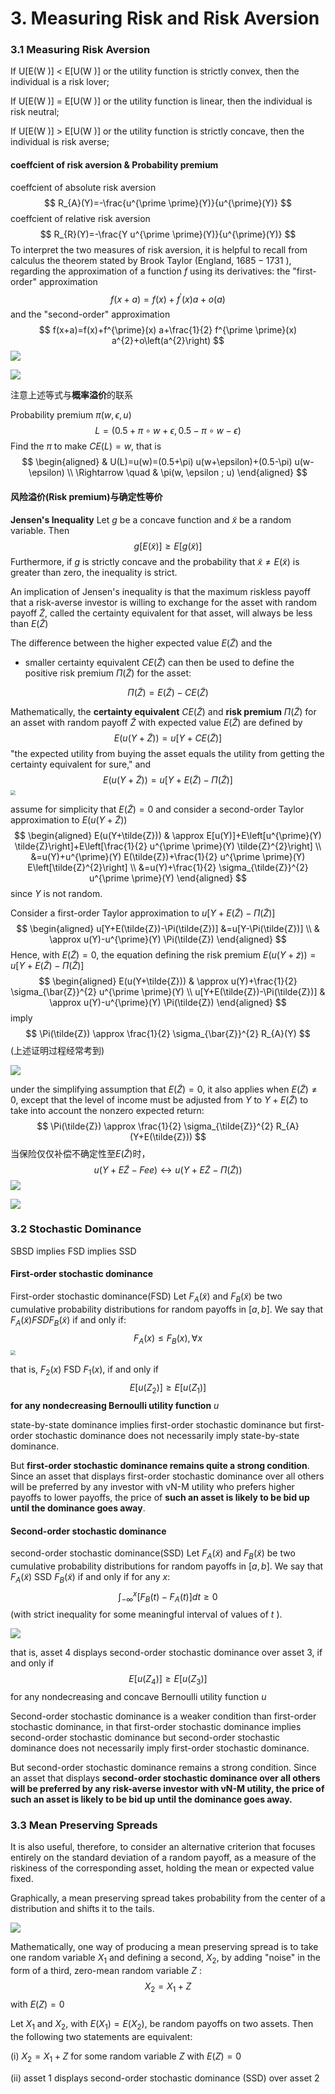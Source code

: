 # 3. Measuring Risk and Risk Aversion

### 3.1 Measuring Risk Aversion

If U[E(W )] < E[U(W )] or the utility function is strictly convex, then the individual is a risk lover; 

If U[E(W )] = E[U(W )] or the utility function is linear, then the individual is risk neutral; 

If U[E(W )] > E[U(W )] or the utility function is strictly concave, then the individual is risk averse;

#### coeffcient of  risk aversion & Probability premium

coeffcient of absolute risk aversion 
$$
R_{A}(Y)=-\frac{u^{\prime \prime}(Y)}{u^{\prime}(Y)}
$$
coeffcient of relative risk aversion
$$
R_{R}(Y)=-\frac{Y u^{\prime \prime}(Y)}{u^{\prime}(Y)}
$$
To interpret the two measures of risk aversion, it is helpful to recall from calculus the theorem stated by Brook Taylor (England, $1685-1731$ ), regarding the approximation of a function $f$ using its derivatives: the "first-order" approximation
$$
f(x+a)=f(x)+f^{\prime}(x) a+o(a)
$$
and the "second-order" approximation
$$
f(x+a)=f(x)+f^{\prime}(x) a+\frac{1}{2} f^{\prime \prime}(x) a^{2}+o\left(a^{2}\right)
$$
![](https://cdn.jsdelivr.net/gh/Henrry-Wu/FigBed/Figs/20200522193553.png)

![](https://cdn.jsdelivr.net/gh/Henrry-Wu/FigBed/Figs/20200522193629.png)

注意上述等式与**概率溢价**的联系

Probability premium $\pi(w, \epsilon, u)$
$$
L=(0.5+\pi \circ w+\epsilon, 0.5-\pi \circ w-\epsilon)
$$
Find the $\pi$ to make $C E(L)=w,$ that is
$$
\begin{aligned}
& U(L)=u(w)=(0.5+\pi) u(w+\epsilon)+(0.5-\pi) u(w-\epsilon) \\
\Rightarrow \quad & \pi(w, \epsilon ; u)
\end{aligned}
$$

#### 风险溢价(Risk premium)与确定性等价

**Jensen's Inequality** Let $g$ be a concave function and $\tilde{x}$ be a random variable. Then
$$
g[E(\tilde{x})] \geq E[g(\tilde{x})]
$$
Furthermore, if $g$ is strictly concave and the probability that $\tilde{x} \neq E(\tilde{x})$ is greater than zero, the inequality is strict.

An implication of Jensen's inequality is that the maximum riskless payoff that a risk-averse investor is willing to exchange for the asset with random payoff $\tilde{Z}$, called the certainty equivalent for that asset, will always be less than $E(\tilde{Z})$

The difference between the higher expected value $E(\tilde{Z})$ and the

- smaller certainty equivalent $C E(\tilde{Z})$ can then be used to define the positive risk premium $\Pi(\tilde{Z})$ for the asset:

$$
\Pi(\tilde{Z})=E(\tilde{Z})-C E(\tilde{Z})
$$

Mathematically, the **certainty equivalent** $C E(\tilde{Z})$ and **risk premium** $\Pi(\tilde{Z})$ for an asset with random payoff $\tilde{Z}$ with expected value $E(\tilde{Z})$ are defined by
$$
E(u(Y+\tilde{Z}))=u[Y+C E(\tilde{Z})]
$$
"the expected utility from buying the asset equals the utility from getting the certainty equivalent for sure," and
$$
E(u(Y+\tilde{Z}))=u[Y+E(\tilde{Z})-\Pi(\tilde{Z})]
$$
<img src="https://upload-images.jianshu.io/upload_images/20447423-bcf46f32a2fe1c9d.png?imageMogr2/auto-orient/strip%7CimageView2/2/w/1240" style="zoom:50%;" />

assume for simplicity that $E(\tilde{Z})=0$ and consider a second-order Taylor approximation to $E(u(Y+\tilde{Z}))$
$$
\begin{aligned}
E(u(Y+\tilde{Z})) & \approx E[u(Y)]+E\left[u^{\prime}(Y) \tilde{Z}\right]+E\left[\frac{1}{2} u^{\prime \prime}(Y) \tilde{Z}^{2}\right] \\
&=u(Y)+u^{\prime}(Y) E(\tilde{Z})+\frac{1}{2} u^{\prime \prime}(Y) E\left[\tilde{Z}^{2}\right] \\
&=u(Y)+\frac{1}{2} \sigma_{\tilde{Z}}^{2} u^{\prime \prime}(Y)
\end{aligned}
$$
since $Y$ is not random.

Consider a first-order Taylor approximation to $u[Y+E(\tilde{Z})-\Pi(\tilde{Z})]$
$$
\begin{aligned}
u[Y+E(\tilde{Z})-\Pi(\tilde{Z})] &=u[Y-\Pi(\tilde{Z})] \\
& \approx u(Y)-u^{\prime}(Y) \Pi(\tilde{Z})
\end{aligned}
$$
Hence, with $E(\tilde{Z})=0,$ the equation defining the risk premium $E(u(Y+\tilde{z}))=u[Y+E(\tilde{Z})-\Pi(\tilde{Z})]$
$$
\begin{aligned}
E(u(Y+\tilde{Z})) & \approx u(Y)+\frac{1}{2} \sigma_{\bar{Z}}^{2} u^{\prime \prime}(Y) \\
u[Y+E(\tilde{Z})-\Pi(\tilde{Z})] & \approx u(Y)-u^{\prime}(Y) \Pi(\tilde{Z})
\end{aligned}
$$
imply
$$
\Pi(\tilde{Z}) \approx \frac{1}{2} \sigma_{\bar{Z}}^{2} R_{A}(Y)
$$
(上述证明过程经常考到)

![](https://upload-images.jianshu.io/upload_images/20447423-89b86e2a349b6249.png?imageMogr2/auto-orient/strip%7CimageView2/2/w/1240)

under the simplifying assumption that $E(\tilde{Z})=0,$ it also applies when $E(\tilde{Z}) \neq 0,$ except that the level of income must be adjusted from $Y$ to $Y+E(\tilde{Z})$ to take into account the nonzero expected return:
$$
\Pi(\tilde{Z}) \approx \frac{1}{2} \sigma_{\tilde{Z}}^{2} R_{A}(Y+E(\tilde{Z}))
$$
当保险仅仅补偿不确定性至$E(\tilde{Z})$时，
$$
u(Y+E\tilde{Z}-Fee) \longleftrightarrow u\left(Y+E\tilde{Z}- \Pi(\tilde{Z})\right)
$$
![](https://upload-images.jianshu.io/upload_images/20447423-7e2f9df73e99c041.png?imageMogr2/auto-orient/strip%7CimageView2/2/w/1240)

![](https://upload-images.jianshu.io/upload_images/20447423-c0a7b86931ad4777.png?imageMogr2/auto-orient/strip%7CimageView2/2/w/1240)

### 3.2 Stochastic Dominance

SBSD implies FSD implies SSD

#### First-order stochastic dominance

First-order stochastic dominance(FSD) Let $F_{A}(\tilde{x})$ and $F_{B}(\tilde{x})$ be two cumulative probability distributions for random payoffs in $[a, b] .$ We say that $F_{A}(\tilde{x}) F S D F_{B}(\tilde{x})$ if and only if:
$$
F_{A}(x) \leq F_{B}(x), \forall x
$$
<img src="https://upload-images.jianshu.io/upload_images/20447423-5dd3a8f69d03a175.png?imageMogr2/auto-orient/strip%7CimageView2/2/w/1240" style="zoom:50%;" />

that is, $F_{2}(x) \text{ FSD } F_{1}(x),$ if and only if
$$
E\left[u\left(Z_{2}\right)\right] \geq E\left[u\left(Z_{1}\right)\right]
$$
**for any nondecreasing Bernoulli utility function** $u$

state-by-state dominance implies first-order stochastic dominance but first-order stochastic dominance does not necessarily imply state-by-state dominance. 

But **first-order stochastic dominance remains quite a strong condition**. Since an asset that displays first-order stochastic dominance over all others will be preferred by any investor with vN-M utility who prefers higher payoffs to lower payoffs, the price of **such an asset is likely to be bid up until the dominance goes away**.

#### Second-order stochastic dominance

second-order stochastic dominance(SSD) Let $F_{A}(\tilde{x})$ and $F_{B}(\tilde{x})$ be two cumulative probability distributions for random payoffs in $[a, b] .$ We say that $F_{A}(\tilde{x}) \text{ SSD } F_{B}(\tilde{x})$ if and only if for any $x:$
$$
\int_{-\infty}^{x}\left[F_{B}(t)-F_{A}(t)\right] d t \geq 0
$$
(with strict inequality for some meaningful interval of values of $t$ ).

![](https://upload-images.jianshu.io/upload_images/20447423-bb96c9eab17df45b.png?imageMogr2/auto-orient/strip%7CimageView2/2/w/1240)

that is, asset 4 displays second-order stochastic dominance over asset $3,$ if and only if
$$
E\left[u\left(Z_{4}\right)\right] \geq E\left[u\left(Z_{3}\right)\right]
$$
for any nondecreasing and concave Bernoulli utility function $u$

Second-order stochastic dominance is a weaker condition than first-order stochastic dominance, in that first-order stochastic dominance implies second-order stochastic dominance but second-order stochastic dominance does not necessarily imply first-order stochastic dominance. 

But second-order stochastic dominance remains a strong condition. Since an asset that displays **second-order stochastic dominance over all others will be preferred by any risk-averse investor with vN-M utility, the price of such an asset is likely to be bid up until the dominance goes away.**

### 3.3 Mean Preserving Spreads

It is also useful, therefore, to consider an alternative criterion that focuses entirely on the standard deviation of a random payoff, as a measure of the riskiness of the corresponding asset, holding the mean or expected value fixed.

Graphically, a mean preserving spread takes probability from the center of a distribution and shifts it to the tails.

![](https://upload-images.jianshu.io/upload_images/20447423-77796ce234acbc53.png?imageMogr2/auto-orient/strip%7CimageView2/2/w/1240)

Mathematically, one way of producing a mean preserving spread is to take one random variable $X_{1}$ and defining a second, $X_{2}$, by adding "noise" in the form of a third, zero-mean random variable $Z$ :
$$
X_{2}=X_{1}+Z
$$
with $E(Z)=0$

Let $X_{1}$ and $X_{2}$, with $E\left(X_{1}\right)=E\left(X_{2}\right),$ be random payoffs on two assets. Then the following two statements are equivalent:

(i) $X_{2}=X_{1}+Z$ for some random variable $Z$ with $E(Z)=0$

(ii) asset 1 displays second-order stochastic dominance (SSD) over asset 2